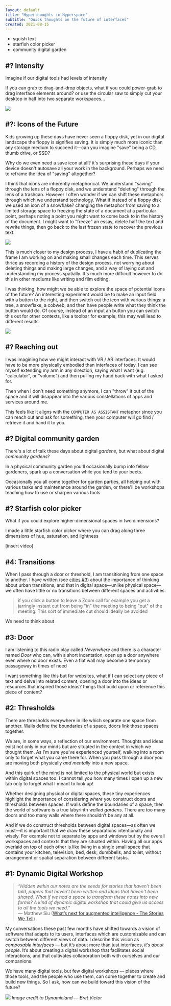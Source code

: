 ```yaml
---
layout: default
title: "Hyperthoughts in Hyperspace"
subtitle: "Quick thoughts on the future of interfaces"
created: 2021-08-15
---
```


- squish text
- starfish color picker
- community digital garden

## #? Intensity

Imagine if our digital tools had levels of intensity

If you can grab to drag-and-drop objects, what if you could power-grab to drag interface elements around? or use the circular saw to simply cut your desktop in half into two separate workspaces...

![](/images/tool-intensity.png)


## #?: Icons of the Future

Kids growing up these days have never seen a floppy disk, yet in our digital landscape the floppy is signifies saving. It is simply much more iconic than any storage medium to succeed it—can you imagine "save" being a CD, thumb drive, or SSD? 

Why do we even need a save icon at all? it's surprising these days if your device doesn't autosave all your work in the background. Perhaps we need to reframe the idea of "saving" altogether?

I think that icons are inherently metaphorical. We understand "saving" through the lens of a floppy disk, and we understand "deleting" through the lens of a trashcan. However I often wonder if we can shift these metaphors through which we understand technology. What if instead of a floppy disk we used an icon of a snowflake? changing the metaphor from saving to a limited storage space to freezing the state of a document at a particular point, perhaps noting a point you might want to come back to in the history of the document. I might want to "freeze" an essay, delete half the text and rewrite things, then go back to the last frozen state to recover the previous text.

![](/images/save-freeze-icon.png)

This is much closer to my design process, I have a habit of duplicating the frame I am working on and making small changes each time. This serves thrice as recording a history of the design process, not worrying about deleting things and making large changes, and a way of laying out and understanding my process spatially. It's much more difficult however to do this in other mediums like writing and film editing.

I was thinking, how might we be able to explore the space of potential icons of the future? An interesting experiment would be to make an input field with a button to the right, and then switch out the icon with various things: a tree, a snowflake, a cobweb, and then have people write what they think the button would do. Of course, instead of an input an button you can switch this out for other contexts, like a toolbar for example; this may well lead to different results.

![](/images/icon-input-exploration.png)

## #? Reaching out

I was imagining how we might interact with VR / AR interfaces. It would have to be more physically embodied than interfaces of today. I can see myself extending my arm in any direction, saying what I want (e.g. "calculator", or "volume") and then pulling my hand back with what I asked for.

Then when I don't need something anymore, I can "throw" it out of the space and it will disappear into the various constellations of apps and services around me.

This feels like it aligns with the `COMPUTER AS ASSISTANT` metaphor since you can reach out and ask for something, then your computer will go find / retrieve it and hand it to you.

## #? Digital community garden

There's a lot of talk these days about digital *gardens*, but what about digital *community gardens*?

In a physical community garden you'll occasionally bump into fellow gardeners, spark up a conversation while you tend to your beets.

Occasionally you all come together for garden parties, all helping out with various tasks and maintenance around the garden, or there'll be workshops teaching how to use or sharpen various tools

## #? Starfish color picker

<!--Color pickers are finicky, you keep having to switch between different sliders or panels to get the color you want. What if you could make a color picker that maps a three-dimensional color space into two dimensions?

I call it the starfish color picker because it looks a bit like a starfish-->

What if you could explore higher-dimensional spaces in two dimensions?

I made a little starfish color picker where you can drag along three dimensions of hue, saturation, and lightness

[insert video]

## #4: Transitions

When I pass through a door or threshold, I am transitioning from one space to another. I have written (see [cities #3](/quick-ideas/cities#3)) about the importance of thinking about urban transitions, and that in digital space—unlike physical space—we often have little or no transitions between different spaces and activities.

> if you click a button to leave a Zoom call for example you get a jarringly instant cut from being "in" the meeting to being "out" of the meeting. This sort of immediate cut should ideally be avoided

We need to think about 

## #3: Door

I am listening to this radio play called _Neverwhere_ and there is a character named _Door_ who can, with a short incantation, open up a door anywhere even where no door exists. Even a flat wall may become a temporary passageway in times of need

I want something like this but for websites, what if I can select any piece of text and delve into related content, opening a door into the ideas or resources that inspired those ideas? things that build upon or reference this piece of content?

## #2: Thresholds

There are thresholds everywhere in life which separate one space from another. Walls define the boundaries of a space, doors link those spaces together.

We are, in some ways, a reflection of our environment. Thoughts and ideas exist not only in our minds but are situated in the context in which we thought them. As I’m sure you’ve experienced yourself, walking into a room only to forget what you came there for. When you pass through a door you are moving both physically _and mentally_ into a new space.

And this quirk of the mind is not limited to the physical world but exists within digital spaces too. I cannot tell you how many times I open up a new tab only to forget what I meant to look up!

Whether designing physical or digital spaces, these tiny experiences highlight the importance of considering _where_ you construct doors and thresholds between spaces. If walls define the boundaries of a space, then the world of software is a true labyrinth _walled gardens_. There are too many doors and too many walls where there shouldn’t be any at all.

And if we do construct thresholds between digital spaces—as often we must—it is important that we draw these separations intentionally and wisely. For example not to separate by apps and windows but by the overall workspaces and contexts that they are situated within. Having all our apps overlaid on top of each other is like living in a single small space that contains your kitchen, television, bed, desk, dumbbells, and toilet, without arrangement or spatial separation between different tasks.


## #1: Dynamic Digital Workshop

> _“Hidden within our notes are the seeds for stories that haven’t been told, papers that haven’t been written and ideas that haven’t been shared. What if we had a space to transform these notes into new forms? A kind of dynamic digital workshop that could give us access to all the tools we need.”_  
> — Matthew Siu ([What’s next for augmented intelligence - The Stories We Tell](https://matthewsiu.substack.com/p/whats-next-for-augmented-intelligence))  

My conversations these past few months have shifted towards a vision of software that adapts to its users, interfaces which are customizable and can switch between different views of data. I describe this vision as _composable interfaces_ — but it’s about more than just interfaces, _it’s about people_. It’s about creating a digital workshop that facilitates social interactions, and that cultivates collaboration both with ourselves and our companions. 

We have many digital tools, but few digital workshops — places where those tools, and the people who use them, can come together to create and build new things. So I ask, how can we build toward this vision of the future?

![](/images/interfaces-dynamic-land.png)
_Image credit to Dynamicland — Bret Victor_